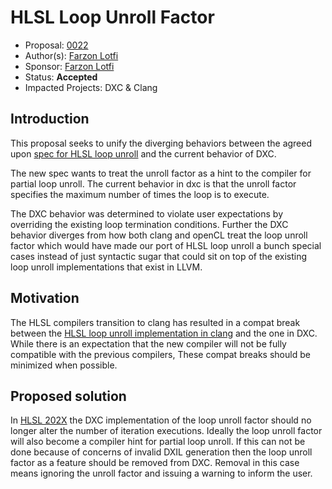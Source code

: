 # HLSL Loop Unroll Factor

* Proposal: [0022](0022-hlsl-loop-unroll-factor.md)
* Author(s): [Farzon Lotfi](https://github.com/farzonl)
* Sponsor: [Farzon Lotfi](https://github.com/farzonl)
* Status: **Accepted**
* Impacted Projects: DXC & Clang

## Introduction

This proposal seeks to unify the diverging behaviors between the agreed upon 
[spec for HLSL loop unroll](https://github.com/microsoft/hlsl-specs/pull/263)
and the current behavior of DXC.

The new spec wants to treat the unroll factor as a hint to the compiler for 
partial loop unroll. The current behavior in dxc is that the unroll factor 
specifies the maximum number of times the loop is to execute. 

The DXC behavior was determined to violate user expectations by overriding 
the existing loop termination conditions. Further the DXC behavior diverges 
from how both clang and openCL treat the loop unroll factor which would have 
made our port of HLSL loop unroll a bunch special cases instead of just 
syntactic sugar that could sit on top of the existing loop unroll 
implementations that exist in LLVM.

## Motivation
The HLSL compilers transition to clang has resulted in a compat break between 
the [HLSL loop unroll implementation in clang](https://github.com/llvm/llvm-project/pull/93879)
and the one in DXC. While there is an expectation that the new compiler will 
not be fully compatible with the previous compilers, These compat breaks should
 be minimized when possible.

 ## Proposed solution
In [HLSL 202X](0020-hlsl-202x-202y.md) the DXC implementation of the loop 
unroll factor should no longer alter the  number of iteration executions. 
Ideally the loop unroll factor will also become a compiler hint for partial 
loop unroll. If this can not be done because of concerns of invalid DXIL 
generation then the loop unroll factor as a feature should be removed from DXC.
Removal in this case means ignoring the unroll factor and issuing a warning to 
inform the user.
